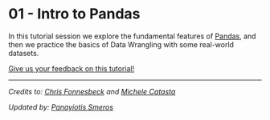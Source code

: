 # 01 - Intro to Pandas

In this tutorial session we explore the fundamental features of [Pandas](http://pandas.pydata.org/), and then we practice the basics of Data Wrangling with some real-world datasets.

[Give us your feedback on this tutorial!](https://docs.google.com/forms/d/e/1FAIpQLSdkE0HSMVsWD03h3Lr9pYhh5i6U5tXBDfdATwcCgaYYs2spBA/viewform)

---

*Credits to: [Chris Fonnesbeck](https://github.com/fonnesbeck)  and [Michele Catasta](https://github.com/pirroh)*

*Updated by: [Panayiotis Smeros](https://github.com/psmeros)*
